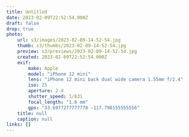 ```yaml
---
title: Untitled
date: 2023-02-09T22:52:54.000Z
draft: false
drop: true
photo:
    url: s3/images/2023-02-09-14-52-54.jpg
    thumb: s3/thumbs/2023-02-09-14-52-54.jpg
    preview: s3/previews/2023-02-09-14-52-54.jpg
    created: 2023-02-09T22:52:54.000Z
    exif:
        make: Apple
        model: "iPhone 12 mini"
        lens: "iPhone 12 mini back dual wide camera 1.55mm f/2.4"
        iso: 25
        aperture: 2.4
        shutter_speed: 1/631
        focal_length: "1.6 mm"
        gps: "33.6977277777778 -117.798155555556"
    title: null
    caption: null
links: []
---
```

